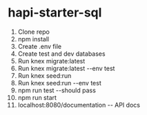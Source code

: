 # hapi-starter-sql

1) Clone repo
2) npm install
3) Create .env file
4) Create test and dev databases
5) Run knex migrate:latest 
6) Run knex migrate:latest --env test
7) Run knex seed:run
8) Run knex seed:run --env test
9) npm run test --should pass
10) npm run start
11) localhost:8080/documentation -- API docs
